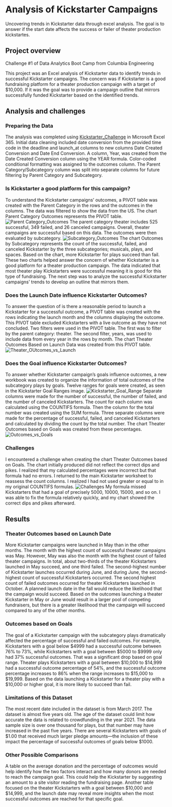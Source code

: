 # Analysis of Kickstarter Campaigns
Uncovering trends in Kickstarter data through excel analysis. 
The goal is to answer if the start date affects the success or failer of theater production kickstartes.

## Project overview
Challenge #1 of Data Analytics Boot Camp from Columbia Engineering

This project was an Excel analysis of Kickstarter data to identify trends in successful Kickstarter campaigns. The concern was if Kickstarter is a good fundraising platform for a theater production campaign with a target of $10,000. If it was the goal was to provide a campaign outline that mirrors successfully funded Kickstarter based on the identified trends.

## Analysis and challenges
### Preparing the Data
The analysis was completed using [Kickstarter_Challenge](https://github.com/RuthLD/kickstarter-analysis/blob/main/Kickstarter_Challenge.zip) in Microsoft Excel 365. Initial data cleaning included date conversion from the provided time code in the deadline and launch_at columns to new columns Date Created Conversion and Date End Conversion. A column, Year, was created from the Date Created Conversion column using the YEAR formula. Color-coded conditional formatting was assigned to the outcomes column. The Parent Category/Subcategory column was split into separate columns for future filtering by Parent Category and Subcategory.

### Is Kickstarter a good platform for this campaign?
To understand the Kickstarter campaigns’ outcomes, a PIVOT table was created with the Parent Category in the rows and the outcomes in the columns. The data was filtered to show the data from the US. The chart Parent Category Outcomes represents the PIVOT table. ![Parent Category_Outcomes](https://github.com/RuthLD/kickstarter-analysis/blob/main/resources/Parent%20Category_Outcomes.png) The parent category theater includes 525 successful, 349 failed, and 26 canceled campaigns. Overall, theater campaigns are successful based on this data. The outcomes were then evaluated by subcategory. ![Subcategory_Outcomes](https://github.com/RuthLD/kickstarter-analysis/blob/main/resources/Subcategory_Outcomes.png) The chart Outcomes by Subcategory represents the count of the successful, failed, and canceled Kickstarter by the three subcategories; musicals, plays, and spaces. Based on the chart, more Kickstarter for plays succeed than fail. These two charts helped answer the concern of whether Kickstarter is a good platform for a theater production campaign. The data indicated that most theater play Kickstarters were successful meaning it is good for this type of fundraising. The next step was to analyze the successful Kickstarter campaigns’ trends to develop an outline that mirrors them.

### Does the Launch Date influence Kickstarter Outcomes?
To answer the question of is there a reasonable period to launch a Kickstarter for a successful outcome, a PIVOT table was created with the rows indicating the launch month and the columns displaying the outcome. This PIVOT table excluded Kickstarters with a live outcome as they have not concluded. Two filters were used in the PIVOT table. The first was to filter by the parent category: theater. The second filter, years, was used to include data from every year in the rows by month. The chart Theater Outcomes Based on Launch Data was created from this PIVOT table. 
![Theater_OUtcomes_vs_Launch](https://github.com/RuthLD/kickstarter-analysis/blob/main/resources/Theater_Outcomes_vs_Launch.png)

### Does the Goal influence Kickstarter Outcomes?
To answer whether Kickstarter campaign’s goals influence outcomes, a new workbook was created to organize the information of total outcomes of the subcategory plays by goals. Twelve ranges for goals were created, as seen in the Kickstarter Goal Ranges image.
![Kickstarter_Goal_Range](https://github.com/RuthLD/kickstarter-analysis/blob/main/resources/Kickstarter_Goal_Ranges.png) Separate columns were made for the number of successful, the number of failed, and the number of canceled Kickstarters. The count for each column was calculated using the COUNTIFS formula. Then the column for the total number was created using the SUM formula. Three separate columns were made for the percentage of successful, failed, and canceled Kickstarters and calculated by dividing the count by the total number. The chart Theater Outcomes based on Goals was created from these percentages. ![Outcomes_vs_Goals](https://github.com/RuthLD/kickstarter-analysis/blob/main/resources/Outcomes_vs_Goals.png)

### Challenges
I encountered a challenge when creating the chart Theater Outcomes based on Goals. The chart initially produced did not reflect the correct dips and pikes. I realized that my calculated percentages were incorrect but that formula had no errors. I returned to the main Kickstarter worksheet to reassess the count columns. I realized I had not used greater or equal to in my original COUNTIFS formulas. ![Challenges](https://github.com/RuthLD/kickstarter-analysis/blob/main/resources/Challenges.png) 
My formula missed Kickstarters that had a goal of precisely 5000, 10000, 15000, and so on. I was able to fix the formula relatively quickly, and my chart showed the correct dips and pikes afterward.

## Results
### Theater Outcomes based on Launch Date
More Kickstarter campaigns were launched in May than in the other months. The month with the highest count of successful theater campaigns was May. However, May was also the month with the highest count of failed theater campaigns. In total, about two-thirds of the theater Kickstarters launched in May succeed, and one third failed. The second-highest number of Kickstarter launches occurred during June, and during June, the second-highest count of successful Kickstarters occurred. The second highest count of failed outcomes occurred for theater Kickstarters launched in October. A planned launch date in the fall would reduce the likelihood that the campaign would succeed. Based on the outcomes launching a theater Kickstarter in May or June would result in a larger pool of competing fundraisers, but there is a greater likelihood that the campaign will succeed compared to any of the other months.

### Outcomes based on Goals
The goal of a Kickstarter campaign with the subcategory plays dramatically affected the percentage of successful and failed outcomes. For example, Kickstarters with a goal below $4999 had a successful outcome between 76% to 73%, while Kickstarters with a goal between $5000 to $9999 only had 37% successful outcomes. That was a significant drop based on goal range. Theater plays Kickstarters with a goal between $10,000 to $14,999 had a successful outcome percentage of 54%, and the successful outcome percentage increases to 86% when the range increases to $15,000 to $19,999. Based on the data launching a Kickstarter for a theater play with a $10,000 or higher goal, it is more likely to succeed than fail.

### Limitations of this Dataset
The most recent date included in the dataset is from March 2017. The dataset is almost five years old. The age of the dataset could limit how accurate the data is related to crowdfunding in the year 2021. The data sample size is over one thousand for plays, but that number may have increased in the past five years. There are several Kickstarters with goals of $1.00 that received much larger pledge amounts—the inclusion of these impact the percentage of successful outcomes of goals below $1000.

### Other Possible Comparisons
A table on the average donation and the percentage of outcomes would help identify how the two factors interact and how many donors are needed to reach the campaign goal. This could help the Kickstarter by suggesting an amount to a site visitor reading the fundraising page. Another table focused on the theater Kickstarters with a goal between $10,000 and $14,999, and the launch date may reveal more insights when the most successful outcomes are reached for that specific goal.
